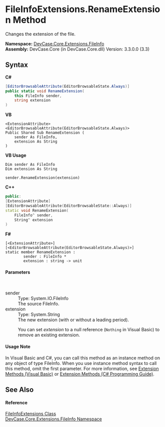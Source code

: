 # FileInfoExtensions.RenameExtension Method 
 

Changes the extension of the file.

**Namespace:**&nbsp;<a href="N_DevCase_Core_Extensions_FileInfo">DevCase.Core.Extensions.FileInfo</a><br />**Assembly:**&nbsp;DevCase.Core (in DevCase.Core.dll) Version: 3.3.0.0 (3.3)

## Syntax

**C#**<br />
``` C#
[EditorBrowsableAttribute(EditorBrowsableState.Always)]
public static void RenameExtension(
	this FileInfo sender,
	string extension
)
```

**VB**<br />
``` VB
<ExtensionAttribute>
<EditorBrowsableAttribute(EditorBrowsableState.Always)>
Public Shared Sub RenameExtension ( 
	sender As FileInfo,
	extension As String
)
```

**VB Usage**<br />
``` VB Usage
Dim sender As FileInfo
Dim extension As String

sender.RenameExtension(extension)
```

**C++**<br />
``` C++
public:
[ExtensionAttribute]
[EditorBrowsableAttribute(EditorBrowsableState::Always)]
static void RenameExtension(
	FileInfo^ sender, 
	String^ extension
)
```

**F#**<br />
``` F#
[<ExtensionAttribute>]
[<EditorBrowsableAttribute(EditorBrowsableState.Always)>]
static member RenameExtension : 
        sender : FileInfo * 
        extension : string -> unit 

```


#### Parameters
&nbsp;<dl><dt>sender</dt><dd>Type: System.IO.FileInfo<br />The source FileInfo.</dd><dt>extension</dt><dd>Type: System.String<br />The new extension (with or without a leading period). 

 You can set *extension* to a null reference (`Nothing` in Visual Basic) to remove an existing extension.</dd></dl>

#### Usage Note
In Visual Basic and C#, you can call this method as an instance method on any object of type FileInfo. When you use instance method syntax to call this method, omit the first parameter. For more information, see <a href="https://docs.microsoft.com/dotnet/visual-basic/programming-guide/language-features/procedures/extension-methods">Extension Methods (Visual Basic)</a> or <a href="https://docs.microsoft.com/dotnet/csharp/programming-guide/classes-and-structs/extension-methods">Extension Methods (C# Programming Guide)</a>.

## See Also


#### Reference
<a href="T_DevCase_Core_Extensions_FileInfo_FileInfoExtensions">FileInfoExtensions Class</a><br /><a href="N_DevCase_Core_Extensions_FileInfo">DevCase.Core.Extensions.FileInfo Namespace</a><br />